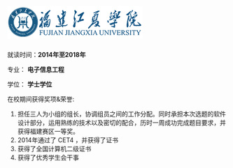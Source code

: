 # ![fjjxxy.png](../fjjxxy.png)

就读时间：**2014年至2018年**

专业： **电子信息工程**

学位： **学士学位**

在校期间获得奖项&荣誉:

1. 担任三人为小组的组长，协调组员之间的工作分配。同时承担本次选题的软件设计部分，运用熟练的技术以及密切的配合，历时一周成功完成题目要求，并获得福建赛区一等奖。
2. 2014年通过了 CET4 ，并获得了证书
3. 获得了全国计算机二级证书
4. 获得了优秀学生会干事

